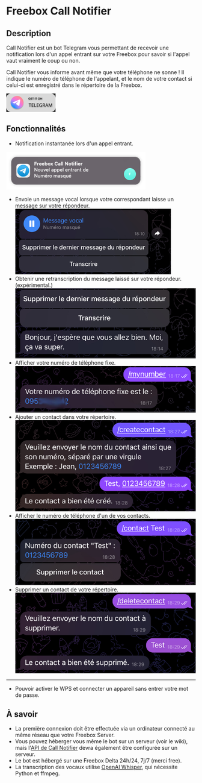 # Freebox Call Notifier

## Description

Call Notifier est un bot Telegram vous permettant de recevoir une notification lors d'un appel entrant sur votre Freebox pour savoir si l'appel vaut vraiment le coup ou non.

Call Notifier vous informe avant même que votre téléphone ne sonne ! Il indique le numéro de téléphone de l'appelant, et le nom de votre contact si celui-ci est enregistré dans le répertoire de la Freebox.

<a href="https://t.me/freebox_call_notifier_bot"> <img src="assets/on-telegram.png"> </a>


## Fonctionnalités

- Notification instantanée lors d'un appel entrant.

![Appel entrant](assets/image.png)

- Envoie un message vocal lorsque votre correspondant laisse un message sur votre répondeur.
![Vocal](assets/image1.jpg)
- Obtenir une retranscription du message laissé sur votre répondeur. (expérimental.)
![Retranscription](assets/image3.jpg)
- Afficher votre numéro de téléphone fixe.
![Numéro de téléphone](assets/image4.png)
- Ajouter un contact dans votre répertoire.
![Ajouter un contact](assets/image5.jpg)
- Afficher le numéro de téléphone d'un de vos contacts.
![Numéro d'un contact](assets/image6.jpg)
- Supprimer un contact de votre répertoire.
![Supprimer un contact](assets/image7.jpg)

_____
- Pouvoir activer le WPS et connecter un appareil sans entrer votre mot de passe.


## À savoir

- La première connexion doit être effectuée via un ordinateur connecté au même réseau que votre Freebox Server.
- Vous pouvez héberger vous même le bot sur un serveur (voir le wiki), mais l'[API de Call Notifier](https://github.com/Freebox-Tools/api-notifier) devra également être configurée sur un serveur.
- Le bot est hébergé sur une Freebox Delta 24h/24, 7j/7 (merci free).
- La transcription des vocaux utilise [OpenAI Whisper](https://github.com/openai/whisper), qui nécessite Python et ffmpeg.
